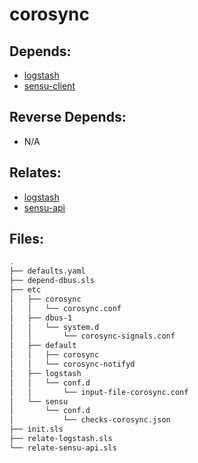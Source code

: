 # corosync

## Depends:

  -  [logstash](/salt/logstash)
  -  [sensu-client](/salt/sensu-client)

## Reverse Depends:

  -  N/A

## Relates:

  -  [logstash](/salt/logstash)
  -  [sensu-api](/salt/sensu-api)

## Files:

```bash
.
├── defaults.yaml
├── depend-dbus.sls
├── etc
│   ├── corosync
│   │   └── corosync.conf
│   ├── dbus-1
│   │   └── system.d
│   │       └── corosync-signals.conf
│   ├── default
│   │   ├── corosync
│   │   └── corosync-notifyd
│   ├── logstash
│   │   └── conf.d
│   │       └── input-file-corosync.conf
│   └── sensu
│       └── conf.d
│           └── checks-corosync.json
├── init.sls
├── relate-logstash.sls
└── relate-sensu-api.sls
```
